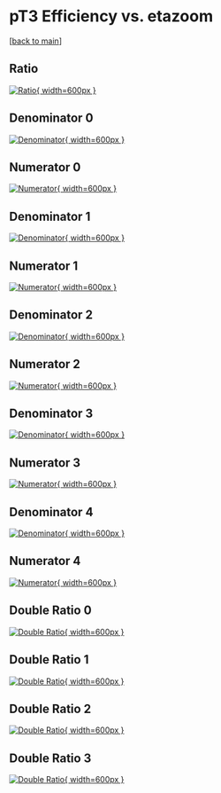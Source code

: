 # pT3 Efficiency vs. etazoom

[[back to main](./)]



## Ratio

[![Ratio](../mtv/var/pT3_vtr_211_-1_eff_etazoom.png){ width=600px }](../mtv/var/pT3_vtr_211_-1_eff_etazoom.pdf)

## Denominator 0

[![Denominator](../mtv/den/pT3_vtr_211_-1_eff_etazoom_den0.png){ width=600px }](../mtv/den/pT3_vtr_211_-1_eff_etazoom_den0.pdf)

## Numerator 0

[![Numerator](../mtv/num/pT3_vtr_211_-1_eff_etazoom_num0.png){ width=600px }](../mtv/num/pT3_vtr_211_-1_eff_etazoom_num0.pdf)

## Denominator 1

[![Denominator](../mtv/den/pT3_vtr_211_-1_eff_etazoom_den1.png){ width=600px }](../mtv/den/pT3_vtr_211_-1_eff_etazoom_den1.pdf)

## Numerator 1

[![Numerator](../mtv/num/pT3_vtr_211_-1_eff_etazoom_num1.png){ width=600px }](../mtv/num/pT3_vtr_211_-1_eff_etazoom_num1.pdf)

## Denominator 2

[![Denominator](../mtv/den/pT3_vtr_211_-1_eff_etazoom_den2.png){ width=600px }](../mtv/den/pT3_vtr_211_-1_eff_etazoom_den2.pdf)

## Numerator 2

[![Numerator](../mtv/num/pT3_vtr_211_-1_eff_etazoom_num2.png){ width=600px }](../mtv/num/pT3_vtr_211_-1_eff_etazoom_num2.pdf)

## Denominator 3

[![Denominator](../mtv/den/pT3_vtr_211_-1_eff_etazoom_den3.png){ width=600px }](../mtv/den/pT3_vtr_211_-1_eff_etazoom_den3.pdf)

## Numerator 3

[![Numerator](../mtv/num/pT3_vtr_211_-1_eff_etazoom_num3.png){ width=600px }](../mtv/num/pT3_vtr_211_-1_eff_etazoom_num3.pdf)

## Denominator 4

[![Denominator](../mtv/den/pT3_vtr_211_-1_eff_etazoom_den4.png){ width=600px }](../mtv/den/pT3_vtr_211_-1_eff_etazoom_den4.pdf)

## Numerator 4

[![Numerator](../mtv/num/pT3_vtr_211_-1_eff_etazoom_num4.png){ width=600px }](../mtv/num/pT3_vtr_211_-1_eff_etazoom_num4.pdf)

## Double Ratio 0

[![Double Ratio](../mtv/ratio/pT3_vtr_211_-1_eff_etazoom_ratio0.png){ width=600px }](../mtv/ratio/pT3_vtr_211_-1_eff_etazoom_ratio0.pdf)

## Double Ratio 1

[![Double Ratio](../mtv/ratio/pT3_vtr_211_-1_eff_etazoom_ratio1.png){ width=600px }](../mtv/ratio/pT3_vtr_211_-1_eff_etazoom_ratio1.pdf)

## Double Ratio 2

[![Double Ratio](../mtv/ratio/pT3_vtr_211_-1_eff_etazoom_ratio2.png){ width=600px }](../mtv/ratio/pT3_vtr_211_-1_eff_etazoom_ratio2.pdf)

## Double Ratio 3

[![Double Ratio](../mtv/ratio/pT3_vtr_211_-1_eff_etazoom_ratio3.png){ width=600px }](../mtv/ratio/pT3_vtr_211_-1_eff_etazoom_ratio3.pdf)

